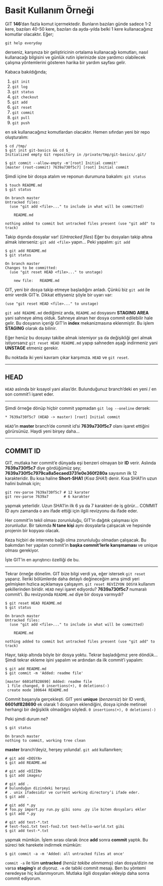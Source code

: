 # Basit Kullanım Örneği

GIT **146**’dan fazla komut içermektedir. Bunların bazıları günde sadece 1-2
kere, bazıları 40-50 kere, bazıları da ayda-yılda belki 1 kere kullanacağınız
komutlar olacaktır. Eğer;

    git help everyday

derseniz, karşınıza bir geliştiricinin ortalama kullanacağı komutları, nasıl
kullanacağı bilgisini ve günlük rutin işlerinizde size yardımcı olabilecek
çalışma yöntemlerini gösteren harika bir yardım sayfası gelir.

Kabaca bakıldığında;

1. `git init`
1. `git log`
1. `git status`
1. `git checkout`
1. `git add`
1. `git reset`
1. `git commit`
1. `git pull`
1. `git push`

en sık kullanacağınız komutlardan olacaktır. Hemen sıfırdan yeni bir repo
oluşturalım:

    $ cd /tmp/
    $ git init git-basics && cd $_
    Initialized empty Git repository in /private/tmp/git-basics/.git/
    
    $ git commit --allow-empty -m'[root] Initial commit'
    [master (root-commit) 7639a730f5c7] [root] Initial commit

Şimdi içine bir dosya atalım ve reponun durumuna bakalım: `git status`

    $ touch README.md
    $ git status
    
    On branch master
    Untracked files:
      (use "git add <file>..." to include in what will be committed)
      
    	README.md
        
    nothing added to commit but untracked files present (use "git add" to track)

Takip dışında dosyalar var! (*Untracked files*) Eğer bu dosyaları takip altına
almak isterseniz: `git add <file>` yapın... Peki yapalım: `git add`

    $ git add README.md
    $ git status
    
    On branch master
    Changes to be committed:
      (use "git reset HEAD <file>..." to unstage)
      
    	new file:   README.md
    

GIT, yeni bir dosya takip etmeye başladığını anladı. Çünkü biz `git add` ile
emir verdik GIT’e. Dikkat ettiyseniz şöyle bir uyarı var:

    (use "git reset HEAD <file>..." to unstage)

`git add README.md` dediğimiz anda, `README.md` dosyasını **STAGING AREA**
yani sahneye almış olduk. Sahneye alınan her dosya commit edilebilir hale
gelir. Bu dosyanın içeriği GIT’in **index** mekanizmasına eklenmiştir. Bu
işlem **STAGING** olarak da bilinir.

Eğer henüz bu dosyayı takibe almak istemiyor ya da değişikliği geri almak
istiyorsanız `git reset HEAD README.md` yapıp sahneden aşağı indirmeniz yani
**UNSTAGE** etmeniz gerekir.

Bu noktada iki yeni kavram çıkar karşımıza. `HEAD` ve `git reset`.

---

## HEAD

`HEAD` aslında bir kısayol yani alias’dır. Bulunduğunuz branch’deki en yeni /
en son commit’i işaret eder.

---

Şimdi örneğe dönüp hiçbir commit yapmadan `git log --oneline` dersek:

    * 7639a730f5c7 (HEAD -> master) [root] Initial commit

`HEAD`’in **master** branch’de commit id’si **7639a730f5c7** olanı işaret
ettiğini görürsünüz. Haydi yeni birşey daha...

---

## COMMIT ID

GIT, mutlaka her commit’e dünyada eşi benzeri olmayan bir **ID** verir.
Aslında **7639a730f5c7** diye gördüğümüz şey; **7639a730f5c7979ca8a5ecaed3731e0e360f280a**
sayısının ilk 12 karakteridir. Bu kısa haline **Short-SHA1** (*Kısa SHA1*) 
denir. Kısa SHA1’in uzun halini bulmak için;

    git rev-parse 7639a730f5c7 # 12 karater
    git rev-parse 7639a7       # 6 karakter

yapmak yeterlidir. Uzun SHA1’in ilk 6 ya da 7 karakteri de iş görür... COMMIT
ID aynı zamanda o anı ifade ettiği için ilgili revizyonu da ifade eder.

Her commit’in tekil olması zorunluluğu, GIT’in dağıtık çalışması için
zorunludur. Bir takımda **N tane kişi** aynı dosyalarla çalışacak ve hepsinde
projenin bir kopyası olacak. 

Keza hiçbiri de internete bağlı olma zorunluluğu olmadan çalışacak. Bu
bakımdan her yapılan commit’in **başka commit’lerle karışmaması** ve unique olması
gerekiyor. 

İşte GIT’in en ayrıştırıcı özelliği de bu.

---

Tekrar örneğe dönelim. GIT bize bilgi verdi ya, eğer istersek `git reset`
yaparız. İleriki bölümlerde daha detaylı değineceğim ama şimdi yeri gelmişken
hızlıca açıklamaya çalışayım. `git reset REVİZYON DOSYA` kullanım
şekillerinden biridir. `HEAD` neyi işaret ediyordu? **7639a730f5c7** numaralı
commit’i. Bu revizyonda `README.md` diye bir dosya varmıydı?

    $ git reset HEAD README.md
    $ git status
    
    On branch master
    Untracked files:
      (use "git add <file>..." to include in what will be committed)
      
    	README.md
        
    nothing added to commit but untracked files present (use "git add" to track)

Hayır, takip altında böyle bir dosya yoktu. Tekrar başladığımız yere döndük...
Şimdi tekrar ekleme işini yapalım ve ardından da ilk commit’i yapalım:

    $ git add README.md
    $ git commit -m 'Added: readme file'
    
    [master 6601df828690] Added: readme file
     1 file changed, 0 insertions(+), 0 deletions(-)
     create mode 100644 README.md

Commit başarıyla gerçekleşti. GIT yeni **unique** (*benzersiz*) bir ID verdi,
**6601df828690** ek olarak 1 dosyanın eklendiğini, dosya içinde metinsel
herhangi bir değişiklik olmadığını söyledi. `0 insertions(+), 0 deletions(-)`

Peki şimdi durum ne?

    $ git status
    
    On branch master
    nothing to commit, working tree clean

**master** branch’deyiz, herşey yolunda!. `git add` kullanırken;

    # git add <DOSYA>
    $ git add README.md
    
    # git add <DİZİN>
    $ git add images/
    
    # git add .
    # bulunduğun dizindeki herşeyi
    # . unix ifadesidir ve current working directory’i ifade eder.
    $ git add .
    
    # git add *.py
    # foo.py import.py run.py gibi sonu .py ile biten dosyaları ekler
    $ git add *.py
    
    # git add test-*.txt
    # test-foo1.txt test-foo2.txt test-hello-world.txt gibi
    $ git add test-*.txt

yapmak mümkün. İşlem sırası olarak önce **add** sonra **commit** yaptık. Bu
süreci tek harekete indirmek mümkün:

    $ git commit -a -m 'Added: all untracked files at once'

`commit -a` ile tüm **untracked** (*henüz takibe alınmamış*) olan dosya/dizin
ne varsa **staging**’e at diyoruz. `-m` de tabiki commit mesajı. Ben bu
yöntemi neredeyse hiç kullanmıyorum. Mutlaka ilgili dosyaları ekleyip daha
sonra commit ediyorum.
